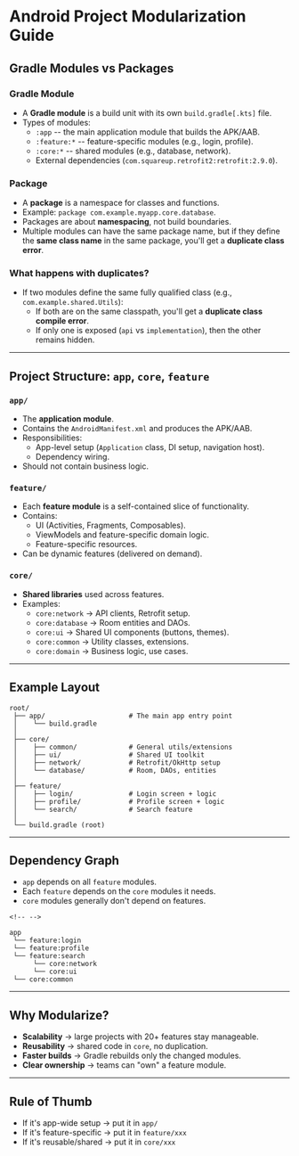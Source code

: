# Android Project Modularization Guide

## Gradle Modules vs Packages

### Gradle Module

-   A **Gradle module** is a build unit with its own
    `build.gradle[.kts]` file.
-   Types of modules:
    -   `:app` -- the main application module that builds the APK/AAB.
    -   `:feature:*` -- feature-specific modules (e.g., login, profile).
    -   `:core:*` -- shared modules (e.g., database, network).
    -   External dependencies (`com.squareup.retrofit2:retrofit:2.9.0`).

### Package

-   A **package** is a namespace for classes and functions.
-   Example: `package com.example.myapp.core.database`.
-   Packages are about **namespacing**, not build boundaries.
-   Multiple modules can have the same package name, but if they define
    the **same class name** in the same package, you'll get a
    **duplicate class error**.

### What happens with duplicates?

-   If two modules define the same fully qualified class (e.g.,
    `com.example.shared.Utils`):
    -   If both are on the same classpath, you'll get a **duplicate
        class compile error**.
    -   If only one is exposed (`api` vs `implementation`), then the
        other remains hidden.

------------------------------------------------------------------------

## Project Structure: `app`, `core`, `feature`

### `app/`

-   The **application module**.
-   Contains the `AndroidManifest.xml` and produces the APK/AAB.
-   Responsibilities:
    -   App-level setup (`Application` class, DI setup, navigation
        host).
    -   Dependency wiring.
-   Should not contain business logic.

### `feature/`

-   Each **feature module** is a self-contained slice of functionality.
-   Contains:
    -   UI (Activities, Fragments, Composables).
    -   ViewModels and feature-specific domain logic.
    -   Feature-specific resources.
-   Can be dynamic features (delivered on demand).

### `core/`

-   **Shared libraries** used across features.
-   Examples:
    -   `core:network` → API clients, Retrofit setup.
    -   `core:database` → Room entities and DAOs.
    -   `core:ui` → Shared UI components (buttons, themes).
    -   `core:common` → Utility classes, extensions.
    -   `core:domain` → Business logic, use cases.

------------------------------------------------------------------------

## Example Layout

    root/
     ├── app/                     # The main app entry point
     │    └── build.gradle
     │
     ├── core/
     │    ├── common/             # General utils/extensions
     │    ├── ui/                 # Shared UI toolkit
     │    ├── network/            # Retrofit/OkHttp setup
     │    └── database/           # Room, DAOs, entities
     │
     ├── feature/
     │    ├── login/              # Login screen + logic
     │    ├── profile/            # Profile screen + logic
     │    └── search/             # Search feature
     │
     └── build.gradle (root)

------------------------------------------------------------------------

## Dependency Graph

-   `app` depends on all `feature` modules.
-   Each `feature` depends on the `core` modules it needs.
-   `core` modules generally don't depend on features.

```{=html}
<!-- -->
```
    app
     └── feature:login
     └── feature:profile
     └── feature:search
          └── core:network
          └── core:ui
     └── core:common

------------------------------------------------------------------------

## Why Modularize?

-   **Scalability** → large projects with 20+ features stay manageable.
-   **Reusability** → shared code in `core`, no duplication.
-   **Faster builds** → Gradle rebuilds only the changed modules.
-   **Clear ownership** → teams can "own" a feature module.

------------------------------------------------------------------------

## Rule of Thumb

-   If it's app-wide setup → put it in `app/`
-   If it's feature-specific → put it in `feature/xxx`
-   If it's reusable/shared → put it in `core/xxx`
